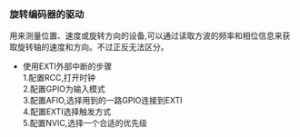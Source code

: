 ### 旋转编码器的驱动  
用来测量位置、速度或旋转方向的设备,可以通过读取方波的频率和相位信息来获取旋转轴的速度和方向。不过正反无法区分。  

- 使用EXTI外部中断的步骤  
	1.配置RCC,打开时钟  
	2.配置GPIO为输入模式  
	3.配置AFIO,选择用到的一路GPIO连接到EXTI  
	4.配置EXTI选择触发方式  
	5.配置NVIC,选择一个合适的优先级

```C

```

